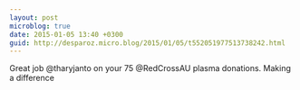 ```yaml
---
layout: post
microblog: true
date: 2015-01-05 13:40 +0300
guid: http://desparoz.micro.blog/2015/01/05/t552051977513738242.html
---
```

Great job @tharyjanto on your 75 @RedCrossAU plasma donations. Making a difference
